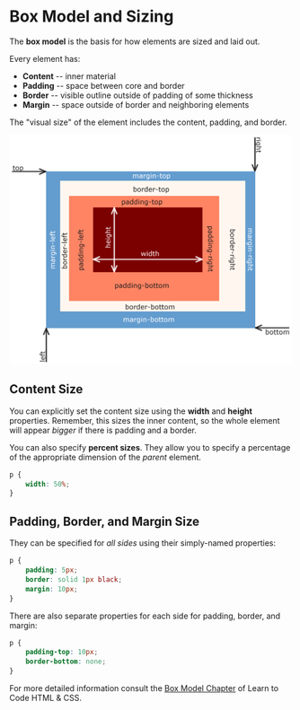 # Box Model and Sizing
The **box model** is the basis for how elements are sized and laid out.

Every element has:
* **Content** -- inner material
* **Padding** -- space between core and border
* **Border** -- visible outline outside of padding of some thickness
* **Margin** -- space outside of border and neighboring elements

The "visual size" of the element includes the content, padding, and border.

![Box Model Diagram](boxmodel.png)

## Content Size
You can explicitly set the content size using the **width** and **height** properties.
Remember, this sizes the inner content, so the whole element will appear _bigger_ if there is padding and a border.

You can also specify **percent sizes**.
They allow you to specify a percentage of the appropriate dimension of the _parent_ element.
```css
p {
    width: 50%;
}
```

## Padding, Border, and Margin Size
They can be specified for _all sides_ using their simply-named properties:
```css
p {
    padding: 5px;
    border: solid 1px black;
    margin: 10px;
}
```

There are also separate properties for each side for padding, border, and margin:
```css
p {
    padding-top: 10px;
    border-bottom: none;
}
```

For more detailed information consult the [Box Model Chapter](http://learn.shayhowe.com/html-css/opening-the-box-model/) of Learn to Code HTML & CSS.
